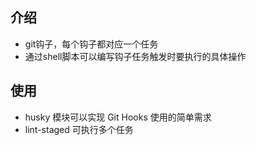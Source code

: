 ## 介绍
- git钩子，每个钩子都对应一个任务
- 通过shell脚本可以编写钩子任务触发时要执行的具体操作

## 使用
- husky 模块可以实现 Git Hooks 使用的简单需求
- lint-staged 可执行多个任务